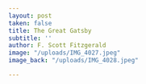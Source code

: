 ```yaml
---
layout: post
taken: false
title: The Great Gatsby
subtitle: ''
author: F. Scott Fitzgerald
image: "/uploads/IMG_4027.jpeg"
image_back: "/uploads/IMG_4028.jpeg"

---
```

